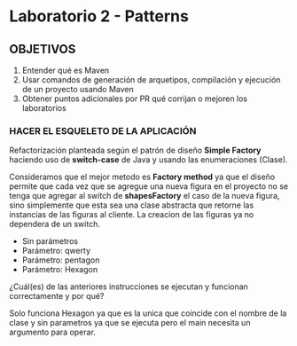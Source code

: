# Laboratorio 2 - Patterns
## OBJETIVOS
1. Entender qué es Maven
2. Usar comandos de generación de arquetipos, compilación y ejecución de un proyecto usando Maven
3. Obtener puntos adicionales por PR qué corrijan o mejoren los laboratorios
### HACER EL ESQUELETO DE LA APLICACIÓN
Refactorización planteada según el patrón de diseño **Simple Factory** haciendo uso de **switch-case** de Java y usando las enumeraciones (Clase). 

Consideramos que el mejor metodo es **Factory method** ya que el diseño permite que cada vez que se agregue una nueva figura en el proyecto no se tenga que agregar al switch de **shapesFactory** el caso de la nueva figura, sino simplemente que esta sea una clase abstracta que retorne las instancias de las figuras al cliente. La creacion de las figuras ya no dependera de un switch.

- Sin parámetros
- Parámetro: qwerty
- Parámetro: pentagon
- Parámetro: Hexagon

¿Cuál(es) de las anteriores instrucciones se ejecutan y funcionan correctamente y por qué?

Solo funciona Hexagon ya que es la unica que coincide con el nombre de la clase y sin parametros ya que se ejecuta pero el main necesita un argumento para operar.

